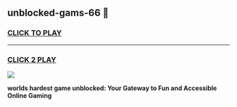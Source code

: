 
## unblocked-gams-66 👋
<h3>
<a href="https://premium.freeplayer.one?title=unblocked-gams-66&ref=14F">CLICK TO PLAY</a></h3>
<hr>

<h3>
<a href="https://premium.freeplayer.one?title=unblocked-gams-66&ref=14F">CLICK 2 PLAY</a>
  
</h3>

<a href="https://premium.freeplayer.one?title=unblocked-gams-66&ref=12F/"><img src="https://clearcache.store/games.png"></a>


**worlds hardest game unblocked: Your Gateway to Fun and Accessible Online Gaming**
